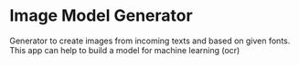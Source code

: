 # Image Model Generator

Generator to create images from incoming texts and based on given fonts.
This app can help to build a model for machine learning (ocr)
